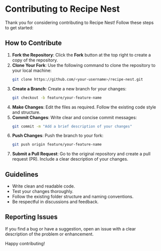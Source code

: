 # Contributing to Recipe Nest

Thank you for considering contributing to Recipe Nest! Follow these steps to get started:

## How to Contribute
1. **Fork the Repository**: Click the **Fork** button at the top right to create a copy of the repository.
2. **Clone Your Fork**: Use the following command to clone the repository to your local machine:
   ```bash
   git clone https://github.com/<your-username>/recipe-nest.git
   ```
3. **Create a Branch**: Create a new branch for your changes:
   ```bash
   git checkout -b feature/your-feature-name
   ```
4. **Make Changes**: Edit the files as required. Follow the existing code style and structure.
5. **Commit Changes**: Write clear and concise commit messages:
   ```bash
   git commit -m "Add a brief description of your changes"
   ```
6. **Push Changes**: Push the branch to your fork:
   ```bash
   git push origin feature/your-feature-name
   ```
7. **Submit a Pull Request**: Go to the original repository and create a pull request (PR). Include a clear description of your changes.

## Guidelines
- Write clean and readable code.
- Test your changes thoroughly.
- Follow the existing folder structure and naming conventions.
- Be respectful in discussions and feedback.

## Reporting Issues
If you find a bug or have a suggestion, open an issue with a clear description of the problem or enhancement.

Happy contributing!
